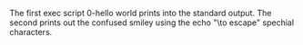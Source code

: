 The first exec script 0-hello world prints into the standard output.
The second prints out the confused smiley using the echo "\to escape" spechial characters.
